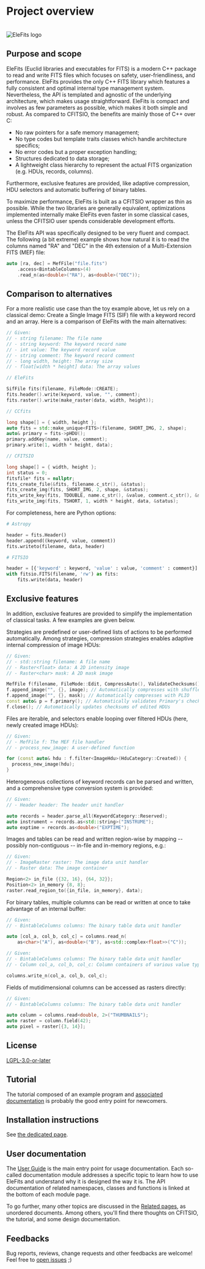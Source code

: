 # Project overview

<br/>![EleFits logo](doc/diagrams/out/elefits_square.svg)

## Purpose and scope

EleFits (Euclid libraries and executables for FITS) is a modern C++ package to read and write FITS files which focuses on safety, user-friendliness, and performance.
EleFits provides the only C++ FITS library which features a fully consistent and optimal internal type management system.
Nevertheless, the API is templated and agnostic of the underlying architecture, which makes usage straightforward.
EleFits is compact and involves as few parameters as possible, which makes it both simple and robust.
As compared to CFITSIO, the benefits are mainly those of C++ over C:

* No raw pointers for a safe memory management;
* No type codes but template traits classes which handle architecture specifics;
* No error codes but a proper exception handling;
* Structures dedicated to data storage;
* A lightweight class hierarchy to represent the actual FITS organization (e.g. HDUs, records, columns).

Furthermore, exclusive features are provided, like adaptive compression, HDU selectors and automatic buffering of binary tables.

To maximize performance, EleFits is built as a CFITSIO wrapper as thin as possible.
While the two libraries are generally equivalent, optimizations implemented internally make EleFits even faster in some classical cases, unless the CFITSIO user spends considerable development efforts.

The EleFits API was specifically designed to be very fluent and compact.
The following (a bit extreme) example shows how natural it is
to read the columns named "RA" and "DEC" in the 4th extension of a Multi-Extension FITS (MEF) file:

```cpp
auto [ra, dec] = MefFile("file.fits")
    .access<BintableColumns>(4)
    .read_n(as<double>("RA"), as<double>("DEC"));
```

## Comparison to alternatives

For a more realistic use case than the toy example above, let us rely on a classical demo:
Create a Single Image FITS (SIF) file with a keyword record and an array.
Here is a comparison of EleFits with the main alternatives:

```cpp
// Given:
// - string filename: The file name
// - string keyword: The keyword record name
// - int value: The keyword record value
// - string comment: The keyword record comment
// - long width, height: The array size
// - float[width * height] data: The array values

// EleFits

SifFile fits(filename, FileMode::CREATE);
fits.header().write(keyword, value, "", comment);
fits.raster().write(make_raster(data, width, height));

// CCfits

long shape[] = { width, height };
auto fits = std::make_unique<FITS>(filename, SHORT_IMG, 2, shape);
auto& primary = fits->pHDU();
primary.addKey(name, value, comment);
primary.write(1, width * height, data);

// CFITSIO

long shape[] = { width, height };
int status = 0;
fitsfile* fits = nullptr;
fits_create_file(&fits, filename.c_str(), &status);
fits_create_img(fits, SHORT_IMG, 2, shape, &status);
fits_write_key(fits, TDOUBLE, name.c_str(), &value, comment.c_str(), &status);
fits_write_img(fits, TSHORT, 1, width * height, data, &status);
```

For completeness, here are Python options:

```py
# Astropy

header = fits.Header()
header.append((keyword, value, comment))
fits.writeto(filename, data, header)

# FITSIO

header = [{'keyword' : keyword, 'value' : value, 'comment' : comment}]
with fitsio.FITS(filename, 'rw') as fits:
    fits.write(data, header)
```

## Exclusive features

In addition, exclusive features are provided to simplify the implementation of classical tasks.
A few examples are given below.

Strategies are predefined or user-defined lists of actions to be performed automatically.
Among strategies, compression strategies enables adaptive internal compression of image HDUs:

```cpp
// Given:
// - std::string filename: A file name
// - Raster<float> data: A 2D intensity image
// - Raster<char> mask: A 2D mask image

MefFile f(filename, FileMode::Edit, CompressAuto(), ValidateChecksums());
f.append_image("", {}, image); // Automatically compresses with shuffled GZIP
f.append_image("", {}, mask); // Automatically compresses with PLIO
const auto& p = f.primary(); // Automatically validates Primary's checksums, if any
f.close(); // Automatically updates checksums of edited HDUs
```

Files are iterable, and selectors enable looping over filtered HDUs
(here, newly created image HDUs):

```cpp
// Given:
// - MefFile f: The MEF file handler
// - process_new_image: A user-defined function

for (const auto& hdu : f.filter<ImageHdu>(HduCategory::Created)) {
  process_new_image(hdu);
}
```

Heterogeneous collections of keyword records can be parsed and written,
and a comprehensive type conversion system is provided:

```cpp
// Given:
// - Header header: The header unit handler

auto records = header.parse_all(KeywordCategory::Reserved);
auto instrument = records.as<std::string>("INSTRUME");
auto exptime = records.as<double>("EXPTIME");
```

Images and tables can be read and written region-wise
by mapping -- possibly non-contiguous -- in-file and in-memory regions, e.g.:

```cpp
// Given:
// - ImageRaster raster: The image data unit handler
// - Raster data: The image container

Region<2> in_file {{32, 16}, {64, 32}};
Position<2> in_memory {8, 8};
raster.read_region_to({in_file, in_memory}, data);
```

For binary tables, multiple columns can be read or written at once
to take advantage of an internal buffer:

```cpp
// Given:
// - BintableColumns columns: The binary table data unit handler

auto [col_a, col_b, col_c] = columns.read_n(
    as<char>("A"), as<double>("B"), as<std::complex<float>>("C"));
```

```cpp
// Given:
// - BintableColumns columns: The binary table data unit handler
// - Column col_a, col_b, col_c: Column containers of various value types

columns.write_n(col_a, col_b, col_c);
```

Fields of mutidimensional columns can be accessed as rasters directly:

```cpp
// Given:
// - BintableColumns columns: The binary table data unit handler

auto column = columns.read<double, 2>("THUMBNAILS");
auto raster = column.field(42);
auto pixel = raster[{3, 14}];
```

## License

[LGPL-3.0-or-later](LICENSE.md)

## Tutorial

The tutorial composed of an example program and [associated documentation](https://cnes.github.io/EleFits/5.3.0/tuto.html) is probably the good entry point for newcomers.

## Installation instructions

See [the dedicated page](INSTALL.md).

## User documentation

The [User Guide](https://cnes.github.io/EleFits/5.3.0/modules.html) is the main entry point for usage documentation.
Each so-called documentation module addresses a specific topic to learn how to use EleFits and understand why it is designed the way it is.
The API documentation of related namespaces, classes and functions is linked at the bottom of each module page.

To go further, many other topics are discussed in the [Related pages](https://cnes.github.io/EleFits/5.3.0/pages.html), as unordered documents.
Among others, you'll find there thoughts on CFITSIO, the tutorial, and some design documentation. 

## Feedbacks

Bug reports, reviews, change requests and other feedbacks are welcome!
Feel free to [open issues](https://github.com/CNES/EleFits/issues/new/choose) ;)
